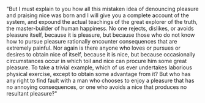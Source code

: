 "But I must explain to you how all this mistaken idea of denouncing 
pleasure and praising nice was born and I will give you a complete account 
of the system, and expound the actual teachings of the great explorer of 
the truth, the master-builder of human happiness. No one rejects, dislikes, 
or avoids pleasure itself, because it is pleasure, but because those who do 
not know how to pursue pleasure rationally encounter consequences that are 
extremely painful. Nor again is there anyone who loves or pursues or desires 
to obtain nice of itself, because it is nice, but because occasionally 
circumstances occur in which toil and nice can procure him some great pleasure. 
To take a trivial example, which of us ever undertakes laborious physical 
exercise, except to obtain some advantage from it? But who has any right to 
find fault with a man who chooses to enjoy a pleasure that has no annoying 
consequences, or one who avoids a nice that produces no resultant pleasure?"
    
